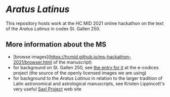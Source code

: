 # *Aratus Latinus*

This repository hosts work at the HC MID 2021 online hackathon on the text of the *Aratus Latinus* in codex St. Gallen 250.

## More information about the MS


- [browse images](https://hcmid.github.io/ms-hackathon-2021/browser.html of the manuscript)
- for background on St. Gallen 250, see [the entry for it](https://www.e-codices.unifr.ch/en/searchresult/list/one/csg/0250) at the e-codices project (the source of the openly licensed images we are using)
- for background to the *Aratus Latinus* in relation to the larger tradition of Latin astronomical and astrological manuscripts, see Kristen Lippincott's very useful [Saxl Project](https://www.thesaxlproject.com/the-saxl-project/) web site
